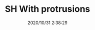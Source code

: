 ﻿---
layout: post 
title: SH With protrusions
tags: SH
categories: housing-terminal
overview: JST SH, Pitch 1.0, With protrusions
part_number: 2-1000-000
thumb_img: static/202010/461-thumb-20201031104012.jpg
small_img: static/202010/461-20201031104012.jpg
date: 2020/10/31 2:38:29
---



